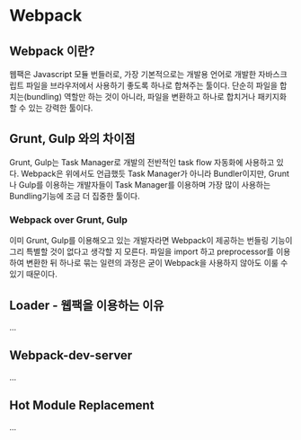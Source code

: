 # Webpack

## Webpack 이란?

웹팩은 Javascript 모듈 번들러로, 가장 기본적으로는 개발용 언어로 개발한 자바스크립트 파일을 브라우저에서 사용하기 좋도록 하나로 합쳐주는 툴이다. 단순히 파일을 합치는(bundling) 역할만 하는 것이 아니라, 파일을 변환하고 하나로 합치거나 패키지화 할 수 있는 강력한 툴이다.

## Grunt, Gulp 와의 차이점
Grunt, Gulp는 Task Manager로 개발의 전반적인 task flow 자동화에 사용하고 있다. Webpack은 위에서도 언급했듯 Task Manager가 아니라 Bundler이지만, Grunt나 Gulp를 이용하는 개발자들이 Task Manager를 이용하며 가장 많이 사용하는 Bundling기능에 조금 더 집중한 툴이다.

### Webpack over Grunt, Gulp
이미 Grunt, Gulp를 이용해오고 있는 개발자라면 Webpack이 제공하는 번들링 기능이 그리 특별할 것이 없다고 생각할 지 모른다. 파일을 import 하고 preprocessor를 이용하여 변환한 뒤 하나로 묶는 일련의 과정은 굳이 Webpack을 사용하지 않아도 이룰 수 있기 때문이다.

## Loader - 웹팩을 이용하는 이유
...

## Webpack-dev-server
...

## Hot Module Replacement
...
